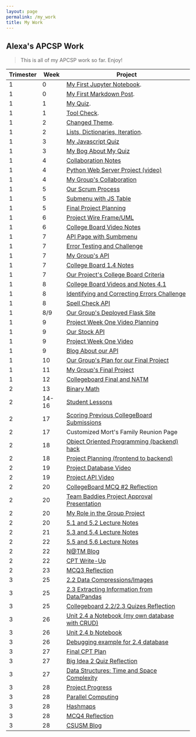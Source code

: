 ```yaml
---
layout: page
permalink: /my_work
title: My Work
---
```


## Alexa's APCSP Work
> This is all  of my APCSP work so far. Enjoy!

| Trimester   | Week        | Project     |
| ----------- | ----------- | ----------- |
| 1           | 0           | [My First Jupyter Notebook](https://alexac54767.github.io/Alexa-Fastpage/notebooks/myjupyternotebook). |
| 1           | 0           | [My First Markdown Post](https://alexac54767.github.io/Alexa-Fastpage/markdown/1). |
 | 1 | 1 | [My Quiz](https://alexac54767.github.io/Alexa-Fastpage/notebooks/myquiz). |
 | 1 | 1 | [Tool Check](https://alexac54767.github.io/Alexa-Fastpage/notebooks/toolchecks).|
 | 1 | 2 | [Changed Theme](https://alexac54767.github.io/Alexa-Fastpage/themes/1).|
| 1 | 2 | [Lists, Dictionaries, Iteration](https://alexac54767.github.io/Alexa-Fastpage/week2/python_lists).|
| 1 | 3 | [My Javascript Quiz](https://studio.code.org/projects/applab/oXLoKpnx1nxP7LAFffT-9ZtHzd4sCSOe2pKINlLZN-o) |
| 1 | 3 | [My Bog About My Quiz](https://alexac54767.github.io/Alexa-Fastpage/javascript/quiz) |
| 1 | 4 | [Collaboration Notes](https://alexac54767.github.io/Alexa-Fastpage/notes/1) |
| 1 | 4 | [Python Web Server Project (video)](https://youtu.be/awcCm8_QRPQ) |
| 1 | 4 | [My Group's Collaboration](https://alexac54767.github.io/Alexa-Fastpage/collaboration/1)|
| 1 | 5 | [Our Scrum Process](https://alexac54767.github.io/Alexa-Fastpage/AgileMethodology/scrumprocess) |
| 1 | 5 | [Submenu with JS Table](https://alexac54767.github.io/Alexa-Fastpage/frontend/overview) |
| 1 | 5 | [Final Project Planning](https://avac54765.github.io/groupfastpage/finalplanning/markdown) |
| 1 | 6 | [Project Wire Frame/UML](https://avac54765.github.io/groupfastpage/finalplanning/wireframe) |
| 1 | 6 | [College Board Video Notes](https://alexac54767.github.io/Alexa-Fastpage/collegeboard/notes) |
| 1 | 7 | [API Page with Sumbmenu](https://alexac54767.github.io/Alexa-Fastpage/api/overview) |
| 1 | 7 | [Error Testing and Challenge](https://alexac54767.github.io/Alexa-Fastpage/collegeboard/error) |
| 1 | 7 | [My Group's API](https://alexac54767.github.io/Alexa-Fastpage/API/SpellCheck) |
| 1 | 7 | [College Board 1.4 Notes](https://alexac54767.github.io/Alexa-Fastpage/collegeboard/notes) |
| 1 | 7 | [Our Project's College Board Criteria](https://avac54765.github.io/groupfastpage/finalplanning/criteria) |
| 1 | 8 | [College Board Videos and Notes 4.1](https://alexac54767.github.io/Alexa-Fastpage/collegeboard/fourpointonenotes) |
| 1 | 8 | [Identifying and Correcting Errors Challenge](https://alexac54767.github.io/Alexa-Fastpage/collegeboard/error) |
| 1 | 8 | [Spell Check API](https://alexac54767.github.io/Alexa-Fastpage/API/SpellCheck) |
| 1 | 8/9 | [Our Group's Deployed Flask Site](https://coolcoders.nighthawkcodescrums.gq/) |
| 1 | 9 | [Project Week One Video Planning](https://alexac54767.github.io/Alexa-Fastpage/video/plan) |
| 1 | 9 | [Our Stock API](https://avac54765.github.io/groupfastpage/data/stocks) |
| 1 | 9 | [Project Week One Video](https://youtu.be/NzPXKw8d5dg) |
| 1 | 9 | [Blog About our API](https://avac54765.github.io/groupfastpage/finalproject/weekone) |
| 1 | 10 | [Our Group's Plan for our Final Project](https://avac54765.github.io/groupfastpage/finalproject/weekone) |
| 1 | 11 | [My Group's Final Project](https://avac54765.github.io/groupfastpage/) |
| 1 | 12 | [Collegeboard Final and NATM](https://alexac54767.github.io/Alexa-Fastpage/final/collegeboard) |
| 2 | 13 | [Binary Math](https://alexac54767.github.io/Alexa-Fastpage/frontend/binary) |
| 2 | 14-16 | [Student Lessons](https://alexac54767.github.io/Alexa-Fastpage/students/lessons) |
| 2 | 17 | [Scoring Previous CollegeBoard Submissions](https://alexac54767.github.io/Alexa-Fastpage/collegeboard/submissions) |
| 2 | 17 | Customized Mort's Family Reunion Page |
| 2 | 18 | [Object Oriented Programming (backend) hack](https://alexac54767.github.io/Alexa-Fastpage/oop/mob/classes/objects/attributes/2023/01/11/OOPhack.html) |
| 2 | 18 | [Project Planning (frontend to backend)](https://srihitakott1213.github.io/TeamBaddies/lesson/week18)|
| 2 | 19 | [Project Database Video](https://youtu.be/pqDMjfex9Ng) |
| 2 | 19 | [Project API Video](https://www.youtube.com/watch?v=kJERKmdej_8) |
| 2 | 20 | [CollegeBoard MCQ #2 Reflection](https://alexac54767.github.io/Alexa-Fastpage/collegeboard/MCQ2) |
| 2 | 20 | [Team Baddies Project Approval Presentation](https://srihitakott1213.github.io/TeamBaddies/projectproposal/TeamBaddies) |
| 2 | 20 | [My Role in the Group Project](https://alexac54767.github.io/Alexa-Fastpage/project/myrole#pre-view-of-materials-required-for-college-board) |
| 2 | 20 | [5.1 and 5.2 Lecture Notes](https://alexac54767.github.io/Alexa-Fastpage/collegeboard/chapterfive) |
| 2 | 21 | [5.3 and 5.4 Lecture Notes](https://alexac54767.github.io/Alexa-Fastpage/collegeboard/chapterfive2) |
| 2 | 22 | [5.5 and 5.6 Lecture Notes](https://alexac54767.github.io/Alexa-Fastpage/collegeboard/chapterfive3) |
| 2 | 22 | [N@TM Blog](https://alexac54767.github.io/Alexa-Fastpage/reflection/N@TM) |
| 2 | 22 | [CPT Write-Up](https://alexac54767.github.io/Alexa-Fastpage/project/CPTwriteup) |
| 2 | 23 | [MCQ3 Reflection](https://alexac54767.github.io/Alexa-Fastpage/collegeboard/MCQ3) |
| 3 | 25 | [2.2 Data Compressions/Images](https://alexac54767.github.io/Alexa-Fastpage/2023/03/07/AP-unit2-2.html) |
| 3 | 25 | [2.3 Extracting Information from Data/Pandas](https://alexac54767.github.io/Alexa-Fastpage/collegeboard/2023/03/09/AP-unit2-3.html) |
| 3 | 25 | [Collegeboard 2.2/2.3 Quizes Reflection](https://alexac54767.github.io/Alexa-Fastpage/collegeboard/quizesreflection) |
| 3 | 26 | [Unit 2.4 a Notebook (my own database with CRUD)](https://alexac54767.github.io/Alexa-Fastpage/2023/03/13/AP-unit2-4a.html) |
| 3 | 26 | [Unit 2.4 b Notebook](https://alexac54767.github.io/Alexa-Fastpage/2023/03/16/AP-unit2-4b.html) |
| 3 | 26 | [Debugging example for 2.4 database](https://alexac54767.github.io/Alexa-Fastpage/debugging/crud) |
| 3 | 27 | [Final CPT Plan](https://alexac54767.github.io/Alexa-Fastpage/CPT/Plan) |
| 3 | 27 | [Big Idea 2 Quiz Reflection](https://alexac54767.github.io/Alexa-Fastpage/collegeboard/BigIdea2reflection) |
| 3 | 27 | [Data Structures: Time and Space Complexity](https://alexac54767.github.io/Alexa-Fastpage/2023/03/22/DS-space_time_complexity.html) |
| 3 | 28 | [Project Progress]() | 
| 3 | 28 | [Parallel Computing]() |
| 3 | 28 | [Hashmaps](https://alexac54767.github.io/Alexa-Fastpage/2023/03/29/DS-hashmaps.html) |
| 3 | 28 | [MCQ4 Reflection](https://alexac54767.github.io/Alexa-Fastpage/collegeboard/MCQ4) |
| 3 | 28 | [CSUSM  Blog](https://alexac54767.github.io/Alexa-Fastpage/computerscience/CSUSM) |